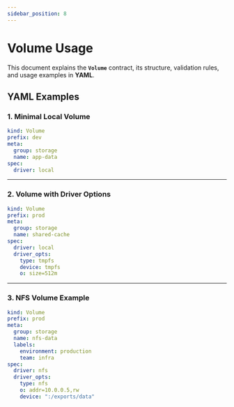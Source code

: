 ```yaml
---
sidebar_position: 8
---
```

# Volume Usage

This document explains the **`Volume`** contract, its structure, validation rules, and usage examples in **YAML**.

## YAML Examples

### 1. Minimal Local Volume
```yaml
kind: Volume
prefix: dev
meta:
  group: storage
  name: app-data
spec:
  driver: local
```

---

### 2. Volume with Driver Options
```yaml
kind: Volume
prefix: prod
meta:
  group: storage
  name: shared-cache
spec:
  driver: local
  driver_opts:
    type: tmpfs
    device: tmpfs
    o: size=512m
```

---

### 3. NFS Volume Example
```yaml
kind: Volume
prefix: prod
meta:
  group: storage
  name: nfs-data
  labels:
    environment: production
    team: infra
spec:
  driver: nfs
  driver_opts:
    type: nfs
    o: addr=10.0.0.5,rw
    device: ":/exports/data"
```